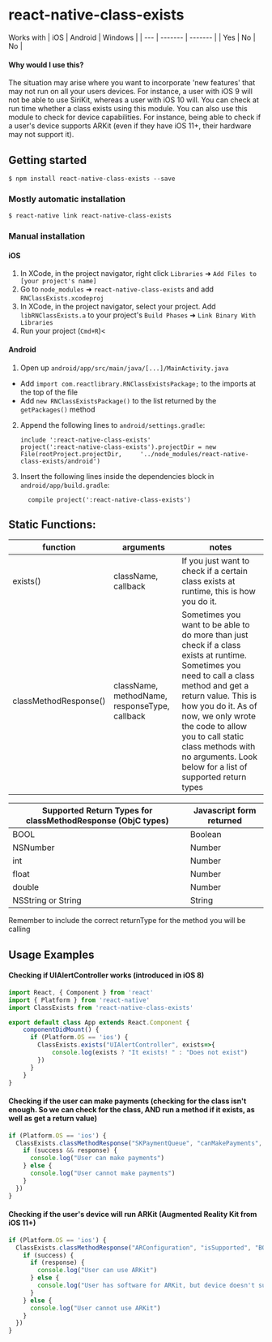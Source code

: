 
# react-native-class-exists

Works with
| iOS | Android | Windows |
| --- | ------- | ------- |
| Yes |    No   |   No    |

#### Why would I use this?
The situation may arise where you want to incorporate 'new features' that may not run on all your users devices. For instance, a user with iOS 9 will not be able to use SiriKit, whereas a user with iOS 10 will. You can check at run time whether a class exists using this module. You can also use this module to check for device capabilities. For instance, being able to check if a user's device supports ARKit (even if they have iOS 11+, their hardware may not support it).

## Getting started

`$ npm install react-native-class-exists --save`

### Mostly automatic installation

`$ react-native link react-native-class-exists`

### Manual installation


#### iOS

1. In XCode, in the project navigator, right click `Libraries` ➜ `Add Files to [your project's name]`
2. Go to `node_modules` ➜ `react-native-class-exists` and add `RNClassExists.xcodeproj`
3. In XCode, in the project navigator, select your project. Add `libRNClassExists.a` to your project's `Build Phases` ➜ `Link Binary With Libraries`
4. Run your project (`Cmd+R`)<

#### Android

1. Open up `android/app/src/main/java/[...]/MainActivity.java`
  - Add `import com.reactlibrary.RNClassExistsPackage;` to the imports at the top of the file
  - Add `new RNClassExistsPackage()` to the list returned by the `getPackages()` method
2. Append the following lines to `android/settings.gradle`:
  	```
  	include ':react-native-class-exists'
  	project(':react-native-class-exists').projectDir = new File(rootProject.projectDir, 	'../node_modules/react-native-class-exists/android')
  	```
3. Insert the following lines inside the dependencies block in `android/app/build.gradle`:
  	```
      compile project(':react-native-class-exists')
  	```

## Static Functions:
| function | arguments           | notes |
| -------- | --------------------| ----- |
| exists() | className, callback | If you just want to check if a certain class exists at runtime, this is how you do it. |
| classMethodResponse() | className, methodName, responseType, callback | Sometimes you want to be able to do more than just check if a class exists at runtime. Sometimes you need to call a class method and get a return value. This is how you do it. As of now, we only wrote the code to allow you to call static class methods with no arguments. Look below for a list of supported return types |

| Supported Return Types for classMethodResponse (ObjC types) | Javascript form returned |
| ----------------------------------------------------------- | ------------------------ |
| BOOL | Boolean |
| NSNumber | Number |
| int | Number |
| float | Number |
| double | Number |
| NSString or String | String |
Remember to include the correct returnType for the method you will be calling




## Usage Examples
#### Checking if UIAlertController works (introduced in iOS 8)
```javascript
import React, { Component } from 'react'
import { Platform } from 'react-native'
import ClassExists from 'react-native-class-exists'

export default class App extends React.Component {
    componentDidMount() {
      if (Platform.OS == 'ios') {
        ClassExists.exists("UIAlertController", exists=>{
            console.log(exists ? "It exists! " : "Does not exist")
        })
      }
    }
}
```

#### Checking if the user can make payments (checking for the class isn't enough. So we can check for the class, AND run a method if it exists, as well as get a return value)
```javascript
if (Platform.OS == 'ios') {
  ClassExists.classMethodResponse("SKPaymentQueue", "canMakePayments", "BOOL", (success, response)=>{
    if (success && response) {
      console.log("User can make payments")
    } else {
      console.log("User cannot make payments")
    }
  })
}
```

#### Checking if the user's device will run ARKit (Augmented Reality Kit from iOS 11+)
```javascript
if (Platform.OS == 'ios') {
  ClassExists.classMethodResponse("ARConfiguration", "isSupported", "BOOL", (success, response)=>{
    if (success) {
      if (response) {
        console.log("User can use ARKit")
      } else {
        console.log("User has software for ARKit, but device doesn't support it. (Probably iOS 11+, but not on a newer device)")
      }
    } else {
      console.log("User cannot use ARKit")
    }
  })
}
```

